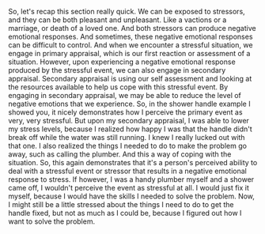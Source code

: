 So, let's recap this section really quick. We can be exposed to stressors, and
they can be both pleasant and unpleasant. Like a vactions or a marriage, or
death of a loved one. And both stressors can produce negative emotional
responses. And sometimes, these negative emotional responses can be difficult
to control. And when we encounter a stressful situation, we engage in primary
appraisal, which is our first reaction or assessment of a situation. However,
upon experiencing a negative emotional response produced by the stressful
event, we can also engage in secondary appraisal. Secondary appraisal is using
our self assessment and looking at the resources available to help us cope with
this stressful event. By engaging in secondary appraisal, we may be able to
reduce the level of negative emotions that we experience. So, in the shower
handle example I showed you, it nicely demonstrates how I perceive the primary
event as very, very stressful. But upon my secondary appraisal, I was able to
lower my stress levels, because I realized how happy I was that the handle
didn't break off while the water was still running. I knew I really lucked out
with that one. I also realized the things I needed to do to make the problem go
away, such as calling the plumber. And this a way of coping with the situation.
So, this again demonstrates that it's a person's perceived ability to deal with
a stressful event or stressor that results in a negative emotional response to
stress. If however, I was a handy plumber myself and a shower came off, I
wouldn't perceive the event as stressful at all. I would just fix it myself,
because I would have the skills I needed to solve the problem. Now, I might
still be a little stressed about the things I need to do to get the handle
fixed, but not as much as I could be, because I figured out how I want to solve
the problem.
